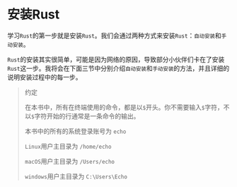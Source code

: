 # 安装Rust

学习`Rust`的第一步就是安装`Rust`。我们会通过两种方式来安装`Rust`：`自动安装`和`手动安装`。

`Rust`的安装其实很简单，可能是因为网络的原因，导致部分小伙伴们卡在了安装`Rust`这一步。我将会在下面三节中分别介绍`自动安装`和`手动安装`的方法，并且详细的说明安装过程中的每一步。

> 约定
>
> 在本书中，所有在终端使用的命令，都是以`$`开头。你不需要输入`$`字符，不以`$`字符开始的行通常是一条命令的输出。
>
> 本书中的所有的系统登录账号为 `echo`
>
> `Linux`用户主目录为 `/home/echo`
>
> `macOS`用户主目录为 `/Users/echo`
>
> `windows`用户主目录为 `C:\Users\Echo`

